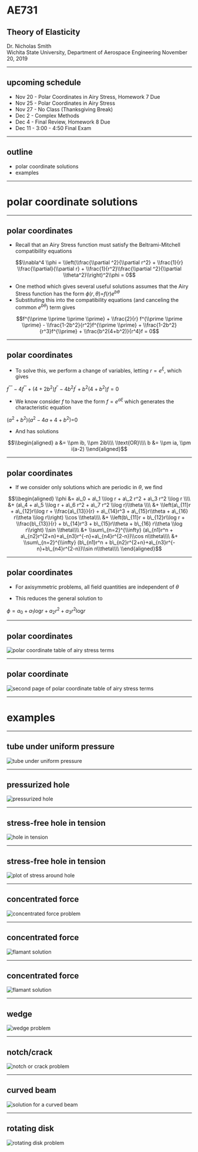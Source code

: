 # AE731
## Theory of Elasticity
Dr. Nicholas Smith<br/>
Wichita State University, Department of Aerospace Engineering
November 20, 2019

----
## upcoming schedule

-   Nov 20 - Polar Coordinates in Airy Stress, Homework 7 Due
-   Nov 25 - Polar Coordinates in Airy Stress
-   Nov 27 - No Class (Thanksgiving Break)
-   Dec 2 - Complex Methods
-   Dec 4 - Final Review, Homework 8 Due
-   Dec 11 - 3:00 - 4:50 Final Exam

----
## outline

<!-- vim-markdown-toc GFM -->

* polar coordinate solutions
* examples

<!-- vim-markdown-toc -->

---
# polar coordinate solutions

----
## polar coordinates

-   Recall that an Airy Stress function must satisfy the Beltrami-Mitchell compatibility equations

$$\\nabla^4 \\phi = \\left(\\frac{\\partial ^2}{\\partial r^2} + \\frac{1}{r} \\frac{\\partial}{\\partial r} + \\frac{1}{r^2}\\frac{\\partial ^2}{\\partial \\theta^2}\\right)^2\\phi = 0$$

-   One method which gives several useful solutions assumes that the Airy Stress function has the form *ϕ*(*r*, *θ*)=*f*(*r*)*e*<sup>*bθ*</sup>
-   Substituting this into the compatibility equations (and canceling the common *e*<sup>*bθ*</sup>) term gives

$$f^{\\prime \\prime \\prime \\prime} + \\frac{2}{r} f^{\\prime \\prime \\prime} - \\frac{1-2b^2}{r^2}f^{\\prime \\prime} + \\frac{1-2b^2}{r^3}f^{\\prime} + \\frac{b^2(4+b^2)}{r^4}f = 0$$

----
## polar coordinates

-   To solve this, we perform a change of variables, letting *r* = *e*<sup>*ξ*</sup>, which gives

_f_<sup>′′′′</sup> − 4*f*<sup>′′′</sup> + (4 + 2*b*<sup>2</sup>)*f*<sup>′′</sup> − 4*b*<sup>2</sup>*f*<sup>′</sup> + *b*<sup>2</sup>(4 + *b*<sup>2</sup>)*f* = 0

-   We know consider *f* to have the form *f* = *e*<sup>*aξ*</sup> which generates the characteristic equation

(*a*<sup>2</sup> + *b*<sup>2</sup>)(*a*<sup>2</sup> − 4*a* + 4 + *b*<sup>2</sup>)=0

-   And has solutions

$$\\begin{aligned}
	a &= \\pm ib, \\pm 2ib\\\\
	\\text{OR}\\\\
	b &= \\pm ia, \\pm i(a-2)
\\end{aligned}$$

----
## polar coordinates

-   If we consider only solutions which are periodic in *θ*, we find

$$\\begin{aligned}
	\\phi &= a\_0 + a\_1 \\log r + a\_2 r^2 + a\_3 r^2 \\log r \\\\
	&+ (a\_4 + a\_5 \\log r + a\_6 r^2 + a\_7 r^2 \\log r)\\theta \\\\
	&+ \\left(a\_{11}r + a\_{12}r\\log r + \\frac{a\_{13}}{r} + a\_{14}r^3 + a\_{15}r\\theta + a\_{16} r\\theta \\log r\\right) \\cos \\theta\\\\
	&+  \\left(b\_{11}r + b\_{12}r\\log r + \\frac{b\_{13}}{r} + b\_{14}r^3 + b\_{15}r\\theta + b\_{16} r\\theta \\log r\\right) \\sin \\theta\\\\
	&+ \\sum\_{n=2}^{\\infty} (a\_{n1}r^n + a\_{n2}r^{2+n}+a\_{n3}r^{-n}+a\_{n4}r^{2-n})\\cos n\\theta\\\\
	&+ \\sum\_{n=2}^{\\infty} (b\_{n1}r^n + b\_{n2}r^{2+n}+a\_{n3}r^{-n}+b\_{n4}r^{2-n})\\sin n\\theta\\\\
\\end{aligned}$$

----
## polar coordinates

-   For axisymmetric problems, all field quantities are independent of *θ*

-   This reduces the general solution to

_ϕ_ = *a*<sub>0</sub> + *a*<sub>1</sub>log*r* + *a*<sub>2</sub>*r*<sup>2</sup> + *a*<sub>3</sub>*r*<sup>2</sup>log*r*

----
## polar coordinates

![polar coordinate table of airy stress terms](../images/polar-table1.png)

----
## polar coordinate

![second page of polar coordinate table of airy stress terms](../images/polar-table2.png)

---
# examples

----
## tube under uniform pressure

![tube under uniform pressure](../images/tube.PNG)

----
## pressurized hole

![pressurized hole](../images/pressure_hole.PNG)

----
## stress-free hole in tension

![hole in tension](../images/tension_hole.PNG)

----
## stress-free hole in tension

![plot of stress around hole](../images/plot.PNG)

----
## concentrated force

![concentrated force problem](../images/concentrated.PNG)

----
## concentrated force

![flamant solution](../images/flamant1.PNG)

----
## concentrated force

![flamant solution](../images/flamant2.PNG)

----
## wedge

![wedge problem](../images/wedge.PNG)

----
## notch/crack

![notch or crack problem](../images/crack.PNG)

----
## curved beam

![solution for a curved beam](../images/curved_beam.PNG)

----
## rotating disk

![rotating disk problem](../images/rotating_disk.PNG)
